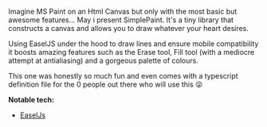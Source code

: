 Imagine MS Paint on an Html Canvas but only with the most basic but awesome features... May i present SimplePaint. It's a tiny library that constructs a canvas and allows you to draw whatever your heart desires.

Using EaselJS under the hood to draw lines and ensure mobile compatibility it boosts amazing features such as the Erase tool, Fill tool (with a mediocre attempt at antialiasing) and a gorgeous palette of colours.

This one was honestly so much fun and even comes with a typescript definition file for the 0 people out there who will use this 😜

**Notable tech:**
- [EaselJs](http://www.createjs.com/easeljs)
